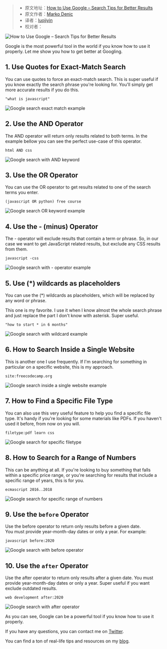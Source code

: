 > - 原文地址：[How to Use Google – Search Tips for Better Results](https://www.freecodecamp.org/news/use-google-search-tips/)
> - 原文作者：[Marko Denic](https://www.freecodecamp.org/news/author/denicmarko/)
> - 译者：[luojiyin](https://github.com/luojiyin1987)
> - 校对者：

![How to Use Google – Search Tips for Better Results](https://www.freecodecamp.org/news/content/images/size/w2000/2022/03/pexels-photomix-company-218717.jpg)

Google is the most powerful tool in the world if you know how to use it properly. Let me show you how to get better at Googling.

## 1\. Use Quotes for Exact-Match Search

You can use quotes to force an exact-match search. This is super useful if you know exactly the search phrase you're looking for. You'll simply get more accurate results if you do this.

`"what is javascript"`

![Google search exact match example](https://www.freecodecamp.org/news/content/images/2021/07/google-exact.PNG)

## 2\. Use the AND Operator

The AND operator will return only results related to both terms. In the example bellow you can see the perfect use-case of this operator.

`html AND css`

![Google search with AND keyword](https://www.freecodecamp.org/news/content/images/2021/07/google-and.PNG)

## 3\. Use the OR Operator

You can use the OR operator to get results related to one of the search terms you enter.

`(javascript OR python) free course`

![Google search OR keyword example](https://www.freecodecamp.org/news/content/images/2021/07/google-or.PNG)

## 4\. Use the - (minus) Operator

The - operator will exclude results that contain a term or phrase. So, in our case we want to get JavaScript related results, but exclude any CSS results from them.

`javascript -css`

![Google search with - operator example](https://www.freecodecamp.org/news/content/images/2021/07/google-minus.PNG)

## 5\. Use (\*) wildcards as placeholders

You can use the (\*) wildcards as placeholders, which will be replaced by any word or phrase.

This one is my favorite. I use it when I know almost the whole search phrase and just replace the part I don't know with asterisk. Super useful.

`"how to start * in 6 months"`

![Google search with wildcard example](https://www.freecodecamp.org/news/content/images/2021/07/google-wildcard.PNG)

## 6\. How to Search Inside a Single Website

This is another one I use frequently. If I'm searching for something in particular on a specific website, this is my approach.

`site:freecodecamp.org`

![Google search inside a single website example](https://www.freecodecamp.org/news/content/images/2021/07/google-site.PNG)

## 7\. How to Find a Specific File Type

You can also use this very useful feature to help you find a specific file type. It's handy if you're looking for some materials like PDFs. If you haven't used it before, from now on you will.

`filetype:pdf learn css`

![Google search for specific filetype](https://www.freecodecamp.org/news/content/images/2021/07/google-filetype.PNG)

## 8\. How to Search for a Range of Numbers

This can be anything at all. If you're looking to buy something that falls within a specific price range, or you're searching for results that include a specific range of years, this is for you.

`ecmascript 2016..2018`

![Google search for specific range of numbers](https://www.freecodecamp.org/news/content/images/2021/07/google-range.PNG)

## 9\. Use the `before` Operator

Use the before operator to return only results before a given date.  
You must provide year-month-day dates or only a year. For example:

`javascript before:2020`

![Google search with before operator](https://www.freecodecamp.org/news/content/images/2021/07/google-before.png)

## 10\. Use the `after` Operator

Use the after operator to return only results after a given date. You must provide year-month-day dates or only a year. Super useful if you want exclude outdated results.

`web development after:2020`

![Google search with after operator](https://www.freecodecamp.org/news/content/images/2021/07/google-after.png)

As you can see, Google can be a powerful tool if you know how to use it properly.

If you have any questions, you can contact me on [Twitter](https://twitter.com/denicmarko).

You can find a ton of real-life tips and resources on my [blog](https://markodenic.com/blog/).
